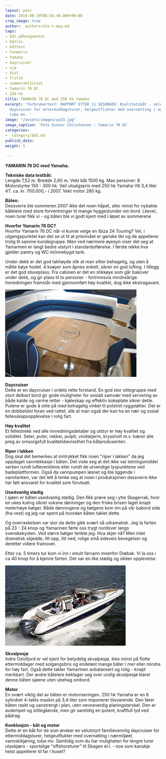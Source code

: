 ```yaml
---
layout: post
date: 2019-06-19T06:58:49.000+00:00
crop_image: true
author: _authors/ole-t-moy.md
tags:
- båt påhengsmotor
- båtliv
- båttest
- Yanmarin
- Yamaha
- daycruiser
- sjø
- kyst
- fritid
- sommeraktivitet
- Yamarin 76 DC
- 250 hk
title: YAMARIN 76 DC med 250 hk Yamaha
excerpt: 'Forbrukertest: RAPPORT ETTER 11 SESONGER: Kvalitetsbåt - velutstyrt familievennlig
  daycruiser for ettermiddagsturer, helgeutflukter med overnatting i nærmiljøet, vannskikjøring,
  tube mv. '
image: "/assets/images/ya33.jpg"
image_caption: 'Foto Gunnar Christensen : Yamarin 76 DC'
categories:
- _category/båt.md
publish_date: 
weight: 5

---
```

**YAMARIN 76 DC med Yamaha.**

**Tekniske data testbåt:**  
Lengde 7,52 m. Bredde 2,60 m. Vekt båt 1500 kg. Max personer: 8 Motorstyrke 150 - 300 hk. Veil utsalgspris med 250 hk Yamaha V6 3,4 liter 4T. ca. kr. 700.000,- i 2007. Vekt motor 280 kg.

**Båten:**  
Dessverre ble sommeren 2007 ikke det noen håpet, aller minst for nybakte båteiere med store forventninger til mange hyggestunder om bord. Lkevel, noen turer fikk vi - og båten ble vi godt kjent med i løpet av sommerene

**Hvorfor Yamarin 76 DC?**  
Hvorfor Yamarin 76 DC når vi kunne velge en Ibiza 24 Touring? Vel, i utgangspunktet kan det se ut til at prisnivået er ganske likt og de appellerer trolig til samme kundegruppe. Men ved nærmere øyesyn viser det seg at Yamarinen er langt bedre utstyrt i standardutførelse. I første rekke hva gjelder pantry og WC m/innebygd tank.

Under dekk er det god takhøyde slik at man sitter behagelig, og uten å måtte bøye hodet. 4 koøyer som åpnes enkelt, sikrer en god lufting. I tillegg er det god stuveplass. Fra cabinen er det en stikkøye som går bakover under dekk, og gir plass til to personer - fortrinnsvis mindreårige. Innredningen framstår med gjennomført høy kvalitet, dog ikke ekstragavant.

![](/assets/images/76dc.2.jpg)

**Daycruiser**  
Dette er en daycruiser i ordets rette forstand. En god stor sittegruppe med stort delbart bord gir gode muligheter for sosialt samvær med servering av både kalde og varme retter - kjøleskap og effektiv kokeplate sikrer dette. Putene er gode å sitte på med behagelig vinkel til polstret ryggstøtter. Det er en dobbelstol foran ved rattet, slik at man også der kan ha en nær og sosial fellesskapsopplevelse i rolig fart.

**Høy kvalitet**  
Et fellestrekk ved alle innredningsdetaljer og utstyr er høy kvalitet og soliditet. Seter, puter, rekker, pulpit, vindskjerm, kryssholt m.v. bærer alle preg av omsorgsfull kvalitetsbevissthet fra båtprodusenten.

**Riper i lakken**  
Dog skal det bemerkes at inntrykket fikk noen "riper i lakken" da jeg oppdaget vannlekkasje i båten. Det viste seg at det ikke var tetningsmiddel verken rundt lufteventilene eller rundt de utvendige lyspunktene ved badeplattformen. Også da vannpumpen løsnet og ble liggende i vanntanken, var det lett å tenke seg at noen i produksjonen dessverre ikke har følt ansvaret for kvalitet som forutsatt.

**Usedvanlig stødig**  
I sjøen er båten usedvanlig stødig. Den fikk prøve seg i ytre Skagerrak, hvor en ukes kuling sikret voksne dønninger og den friske brisen laget knapt meterhøye bølger. Både dønningene og bølgene kom inn på vår babord side (fra vest) og jeg var spent på hvordan båten taklet dette.

Og overraskelsen var stor da dette gikk svært så udramatisk. Jeg la farten på 23 - 24 knop og Yamarinen førte oss trygt nordover langs svenskekysten. Ved større bølger tenkte jeg: Hva skjer nå? Men intet dramatisk skjedde, litt opp, litt ned, rolige små sideveis bevegelser og deretter videre framover.

Etter ca. 5 timers tur kom vi inn i smult farvann innenfor Drøbak. Vi la oss i ca 40 knop for å kjenne farten. Det var en like stødig og sikker opplevelse.

![](/assets/images/Yan.76DC.1.jpg)

**Skvalpesjø**  
Indre Oslofjord er vel kjent for betydelig skvalpesjø, ikke minst på flotte ettermiddager med solgangsbris og endeløst mange båter i mer eller mindre for høy fart. Også dette takler Yamarinen avbalansert og rolig - knapt merkbart. Der andre båteiere beklager seg over urolig skvalpesjø klarer denne båten sjøene uten ubehag ombord.

**Motor**  
En svært viktig del av båten er motoriseringen. 250 hk Yamaha er en 6 sylindret 4-takts maskin på 3,4 liter som imponerer tilsvarende. Den fører båten raskt og uanstrengt i plan, uten nevneverdig planingsterskel. Den er avdempet og stillegående, men gir samtidig en potent, kraftfull lyd ved pådrag.

**Konklusjon - båt og motor**  
Dette er en båt for de som ønsker en velutstyrt familievennlig daycruiser for ettermiddagsturer, helgeutflukter med overnatting i nærmiljøet, vannskikjøring, tube mv. Samtidig som du har muligheten for lengre turer utaskjærs - sportslige "offshoreturer" til Skagen el.l. - noe som kanskje helst appellerer til far i huset?